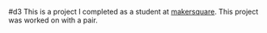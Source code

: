 #d3
This is a project I completed as a student at [makersquare](http://makersquare.com). This project was worked on with a pair.